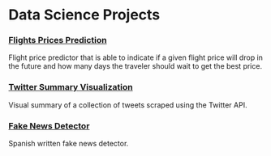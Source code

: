 # Data Science Projects

### [Flights Prices Prediction](https://github.com/adriancervero/flight-prices-prediction)

Flight price predictor that is able to indicate if a given flight price will drop in the future and how many days the traveler should wait to get the best price.

### [Twitter Summary Visualization](https://github.com/adriancervero/twitter-summary-visualization)
Visual summary of a collection of tweets scraped using the Twitter API.

### [Fake News Detector](https://github.com/adriancervero/fake-news-detector)
Spanish written fake news detector.


